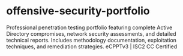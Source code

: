 # offensive-security-portfolio
Professional penetration testing portfolio featuring complete Active Directory compromises, network security assessments, and detailed technical reports. Includes methodology documentation, exploitation techniques, and remediation strategies. eCPPTv3 | ISC2 CC Certified 
